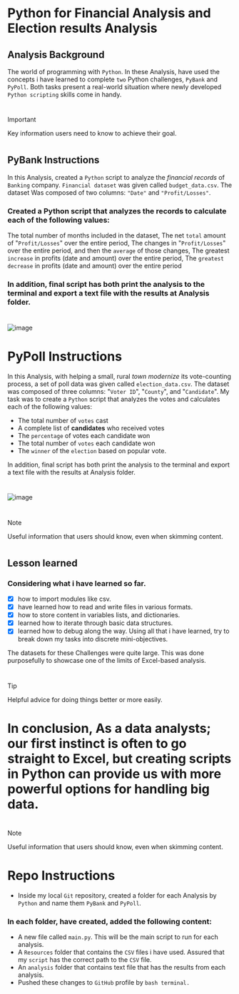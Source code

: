 # Python for Financial Analysis and Election results Analysis

## Analysis Background
The world of programming with `Python`. 
In these Analysis, have used the concepts i have learned to complete `two` Python challenges, 
`PyBank` and `PyPoll`. Both tasks present a real-world situation where newly developed `Python scripting` skills come in handy.
#
#
> [!IMPORTANT]
> Key information users need to know to achieve their goal.
#
## PyBank Instructions
In this Analysis, created a `Python` script to analyze the _financial records_ of `Banking` company. 
`Financial dataset` was given called `budget_data.csv`. The dataset Was composed of two columns: `"Date"` and `"Profit/Losses"`.

### Created a Python script that analyzes the records to calculate each of the following values:

The total number of months included in the dataset,  The net `total` amount of "`Profit/Losses`" over the entire period,  The changes in "`Profit/Losses`" over the entire period, and then the `average` of those changes,  The greatest `increase` in profits (date and amount) over the entire period,  The `greatest decrease` in profits (date and amount) over the entire period

### In addition, final script has both print the analysis to the terminal and export a text file with the results at Analysis folder.
#
![image](https://github.com/RoshniRanaDS/Data_Analysis_Challenge_Using_Python/assets/161755928/3439ff1a-e1d8-4982-94cd-74d86a2111b6)
#

# PyPoll Instructions
In this Analysis, with helping a small, rural _town modernize_ its vote-counting process, a set of poll data was given called `election_data.csv`. 
The dataset was composed of three columns: "`Voter ID`", "`County`", and "`Candidate`". 
My task was to create a `Python` script that analyzes the votes and calculates each of the following values:

- The total number of `votes` cast   
- A complete list of **candidates** who received votes   
- The `percentage` of votes each candidate won   
- The total number of `votes` each candidate won   
- The `winner` of the `election` based on popular vote. 

In addition, final script has both print the analysis to the terminal and export a text file with the results at Analysis folder.
#
![image](https://github.com/RoshniRanaDS/Data_Analysis_Challenge_Using_Python/assets/161755928/2ec343be-c4ef-4f3a-a2ca-a2c6eb587e79)
#


#
#
> [!NOTE]
> Useful information that users should know, even when skimming content.
#
## Lesson learned 
### Considering what i have learned so far. 
- [x] how to import modules like csv.   
- [x] have learned how to read and write files in various formats.      
- [x] how to store content in variables lists, and dictionaries.   
- [x] learned how to iterate through basic data structures.   
- [x] learned how to debug along the way. Using all that i have learned, try to break down my tasks into discrete mini-objectives.   

The datasets for these Challenges were quite large. This was done purposefully to showcase one of the limits of Excel-based analysis. 
#
#
> [!TIP]
> Helpful advice for doing things better or more easily.
#
# In conclusion, As a data analysts; our first instinct is often to go straight to Excel, but creating scripts in Python can provide us with more powerful options for handling big data. 
#
#
> [!NOTE]
> Useful information that users should know, even when skimming content.
#
# Repo Instructions
- Inside my local `Git` repository, created a folder for each Analysis by `Python` and name them `PyBank` and `PyPoll`.  

### In each folder, have created, added the following content:  
- A new file called `main.py`. This will be the main script to run for each analysis.  
- A `Resources` folder that contains the `CSV` files i have used. Assured that my `script` has the correct path to the `CSV` file.  
- An `analysis` folder that contains text file that has the results from each analysis.  
- Pushed these changes to `GitHub` profile by `bash terminal.`


